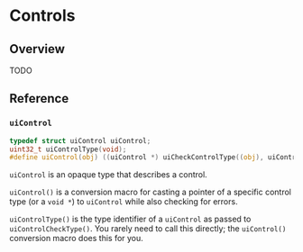 <!-- 29 may 2019 -->

# Controls

## Overview

TODO

## Reference

### `uiControl`

```c
typedef struct uiControl uiControl;
uint32_t uiControlType(void);
#define uiControl(obj) ((uiControl *) uiCheckControlType((obj), uiControlType()))
```

`uiControl` is an opaque type that describes a control.

`uiControl()` is a conversion macro for casting a pointer of a specific control type (or a `void *`) to `uiControl` while also checking for errors.

`uiControlType()` is the type identifier of a `uiControl` as passed to `uiControlCheckType()`. You rarely need to call this directly; the `uiControl()` conversion macro does this for you.
